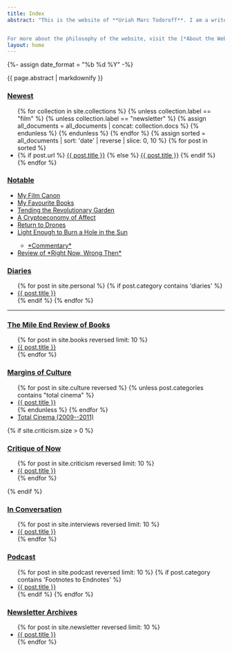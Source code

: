 ```yaml
---
title: Index
abstract: "This is the website of **Uriah Marc Todoroff**. I am a writer interested in contemporary life. Below you will find links to my writing, which includes criticism and narrative experiments. This website is an *outsider* project that combines design, information architecture, and literary craft.


For more about the philosophy of the website, visit the [*About the Website*](/about) page; for more about me and my [contact information](/links#contact), visit the [*About the Author*](/links) page. Subscribe to the [newsletter](https://news.umt.world) to receive updates in your inbox. The index below contains [critical writing](/index#culture), [book reviews](/index#books) and craft essays, and [interviews](/index#interviews) on philosophy and politics. There is a secret narrative hidden in the [margins](/diaries)."
layout: home
---
```


{%- assign date_format =  "%b %d %Y" -%}

<article itemscope itemtype="http://schema.org/WebPage">
<div class="markdownBody" id="markdownBody" itemprop="mainContentOfPage">
<aside class="index abstract" itemprop="description">{{ page.abstract | markdownify }}</aside>

<section id="new" itemprop="hasPart" itemscope itemtype="http://schema.org/SiteNavigationElement">
<h1 class="index-heading"><a href="/changes" title="Reverse chronological list of additions to the website.">Newest</a></h1>
<ul class="section-link-list">
{% for collection in site.collections %}
{% unless collection.label == "film" %}
{% unless collection.label == "newsletter" %}
{% assign all_documents = all_documents | concat: collection.docs %}
{% endunless %}
{% endunless %}
{% endfor %}
{% assign sorted = all_documents | sort: 'date' | reverse | slice: 0, 10 %}
{% for post in sorted %}
<li>
{% if post.url %}
<a href="{{ post.url }}" itemprop="url"><span itemprop="name">{{ post.title }}</span></a>
{% else %}
<a href="{{ post.slug }}" title="{{ post.title }}, posted on {{ post.date | date: site.date_format }}.">{{ post.title }}</a>
{% endif %}
</li>
{% endfor %}
</ul>
</section>

<section id="notable" itemprop="hasPart" itemscope itemtype="http://schema.org/SiteNavigationElement">
<h1 class="index-heading"><a href="#notable" title="All the work that I am most proud of.">Notable</a></h1>
<ul class="section-link-list">
<li>
<a href="https://letterboxd.com/theinvertedform/list/my-personal-canon/">My Film Canon</a>
</li>
<li>
<a href="https://www.goodreads.com/review/list/122256622-uriah-todoroff?shelf=favourites">My Favourite Books</a>
</li>
<li>
<a href="/interviews/tending-the-revolutionary-garden">Tending the Revolutionary Garden</a>
</li>
<li>
<a href="/interviews/a-cryptoeconomy-of-affect">A Cryptoeconomy of Affect</a>
</li>
<li>
<a href="/culture/drones">Return to Drones</a>
</li>
<li>
<a href="/culture/light-enough-to-burn-a-hole-in-the-sun">Light Enough to Burn a Hole in the Sun</a>
</li>
<ul>
<li>
<a href="/commentary-on-light">*Commentary*</a>
</li>
</ul>
<li>
<a href="https://letterboxd.com/theinvertedform/film/right-now-wrong-then/">Review of *Right Now, Wrong Then*</a>
</li>
</ul>
</section>

<section id="diaries" itemprop="hasPart" itemscope itemtype="http://schema.org/SiteNavigationElement">
<h1 class="index-heading"><a href="/diaries" title="A fictionalized diary.">Diaries</a></h1>
<ul class="section-link-list">
{% for post in site.personal %}
{% if post.category contains 'diaries' %}
<li>
<a href="{{ post.url }}" itemprop="url">
<span itemprop="name">{{ post.title }}</span>
</a>
</li>
{% endif %}
{% endfor %}
</ul>
</section>

<hr class="index-section-ornament" >

<section id="books" itemprop="hasPart" itemscope itemtype="http://schema.org/SiteNavigationElement">
<h1 class="index-heading"><a href="/index#books" title="The umt.world Review of Books">The Mile End Review of Books</a></h1>
<ul class="section-link-list">
{% for post in site.books reversed limit: 10 %}
<li>
<a href="{{ post.url }}" itemprop="url">
<span itemprop="name">{{ post.title }}</span>
</a>
</li>
{% endfor %}
</ul>
</section>

<section id="culture" itemprop="hasPart" itemscope itemtype="http://schema.org/SiteNavigationElement">
<h1 class="index-heading"><a href="/index#culture" title="Writing on all cultural objects that are not books.">Margins of Culture</a></h1>
<ul class="section-link-list">
{% for post in site.culture reversed %}
{% unless post.categories contains "total cinema" %}
<li>
<a href="{{ post.url }}" itemprop="url">
<span itemprop="name">{{ post.title }}</span>
</a>
</li>
{% endunless %}
{% endfor %}
<li>
<a href=/total-cinema>Total Cinema (2009--2011)</a>
</li>
</ul>
</section>

{% if site.criticism.size > 0 %}
<section id="criticism" itemprop="hasPart" itemscope itemtype="http://schema.org/SiteNavigationElement">
<h1 class="index-heading"><a href="/reviews" title="Criticism deals with more abstract and theoretical issues.">Critique of Now</a></h1>
<ul class="section-link-list">
{% for post in site.criticism reversed limit: 10 %}
<li>
<a href="{{ post.url }}" itemprop="url">
<span itemprop="name">{{ post.title }}</span>
</a>
</li>
{% endfor %}
</ul>
</section>
{% endif %}

<section id="interviews" itemprop="hasPart" itemscope itemtype="http://schema.org/SiteNavigationElement">
<h1 class="index-heading"><a href="/index#interviews" title="Interviews conducted by me, and of me.">In Conversation</a></h1>
<ul class="section-link-list">
{% for post in site.interviews reversed limit: 10 %}
<li>
<a href="{{ post.url }}" itemprop="url">
<span itemprop="name">{{ post.title }}</span>
</a>
</li>
{% endfor %}
</ul>
</section>

<!--
<section id="stories">
<h1 class="index-heading" id="stories"><a href="/index#stories">Tales of the Turbo Age</a></h1>
<ul class="section-link-list">
{% for post in site.stories reversed limit: 10 %}
<li><a href="{{ post.url }}" title="{{ post.title}}, posted on {{ post.date | date: "%b %-d, %Y" }}">{{ post.title }}</a>
{% if post.description %}<em>{{ post.description }}</em>{% endif %}
</li>
{% endfor %}
</ul>
</section>
-->

<section id="podcast" itemprop="hasPart" itemscope itemtype="http://schema.org/SiteNavigationElement">
<h1 class="index-heading"><a href="/podcast" title="A podcast from when we all got into left communism during the pandemic.">Podcast</a></h1>
<ul class="section-link-list">
{% for post in site.podcast reversed limit: 10 %}
{% if post.category contains 'Footnotes to Endnotes' %}
<li>
<a href="podcast#{{ post.slug }}" itemprop="url">
<span itemprop="name">{{ post.title }}</span>
</a>
</li>
{% endif %}
{% endfor %}
</ul>
</section>

<section id="newsletter" itemprop="hasPart" itemscope itemtype="http://schema.org/SiteNavigationElement">
<h1 class="index-heading"><a href="/newsletter" title="The culture diary of an artworld outsider.">Newsletter Archives</a></h1>
<ul class="section-link-list">
{% for post in site.newsletter reversed limit: 10 %}
<li>
<a href="{{ post.url }}" itemprop="url">
<span itemprop="name">{{ post.title }}</span>
</a>
</li>
{% endfor %}
</ul>
</section>

</div>
</article>
